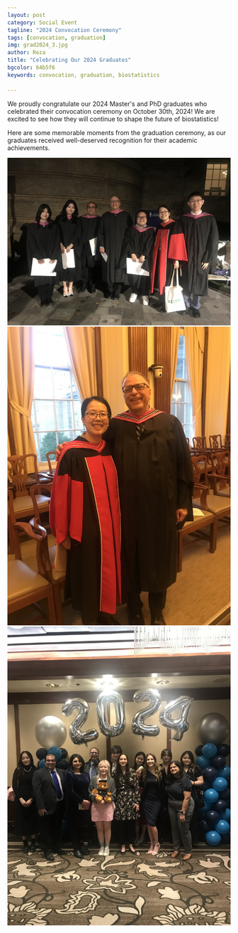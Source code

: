 ```yaml
---
layout: post
category: Social Event
tagline: "2024 Convocation Ceremony"
tags: [convocation, graduation]
img: grad2024_3.jpg
author: Reza
title: "Celebrating Our 2024 Graduates"
bgcolor: 64b5f6
keywords: convocation, graduation, biostatistics

---
```


We proudly congratulate our 2024 Master's and PhD graduates who celebrated their convocation ceremony on October 30th, 2024! We are excited to see how they will continue to shape the future of biostatistics!

Here are some memorable moments from the graduation ceremony, as our graduates received well-deserved recognition for their academic achievements.

![MSc Thesis Cohort](assets/images/gallery/grad2024_1.jpg)
![Faculty](/assets/images/gallery/grad2024_2.jpg)
![Graduation Reception](/assets/images/gallery/grad2024_3.jpg)

